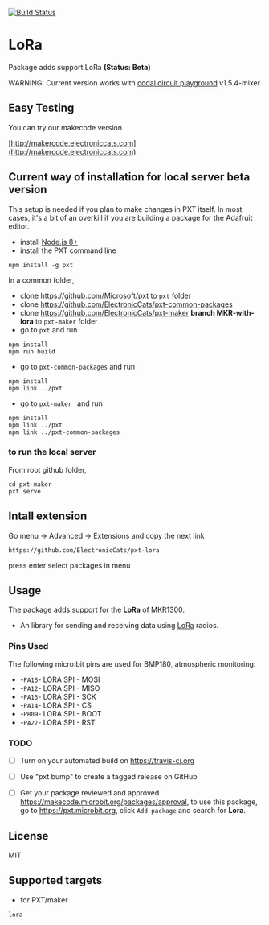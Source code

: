 [![Build Status](https://travis-ci.org/ElectronicCats/pxt-lora.svg?branch=master)](https://travis-ci.org/ElectronicCats/pxt-lora) 

# LoRa

Package adds support LoRa **(Status: Beta)**

WARNING: Current version works with [codal circuit playground](https://github.com/ElectronicCats/codal-circuit-playground/releases/tag/v1.5.4-mixer) v1.5.4-mixer 

## Easy Testing
You can try our makecode version

[http://makercode.electroniccats.com](http://makercode.electroniccats.com)

## Current way of installation for local server beta version

This setup is needed if you plan to make changes in PXT itself. In most cases, it's a bit of an overkill
if you are building a package for the Adafruit editor.

* install [Node.js 8+](https://nodejs.org/en/download/)
* install the PXT command line
```
npm install -g pxt
```

In a common folder,

* clone https://github.com/Microsoft/pxt to ``pxt`` folder
* clone https://github.com/ElectronicCats/pxt-common-packages
* clone https://github.com/ElectronicCats/pxt-maker **branch MKR-with-lora** to ``pxt-maker`` folder
* go to ``pxt`` and run

```
npm install
npm run build
```

* go to ``pxt-common-packages`` and run

```
npm install
npm link ../pxt
```

* go to ``pxt-maker `` and run

```
npm install
npm link ../pxt
npm link ../pxt-common-packages
```

### to run the local server

From root github folder,

```
cd pxt-maker
pxt serve
```
## Intall extension

Go menu -> Advanced -> Extensions and copy the next link

```
https://github.com/ElectronicCats/pxt-lora
```
press enter select packages in menu

## Usage

The package adds support for the **LoRa** of MKR1300.
 
* An library for sending and receiving data using [LoRa](https://www.semtech.com/technology/lora) radios.	

### Pins Used 

The following micro:bit pins are used for BMP180, atmospheric monitoring:  

*  -``PA15``- LORA SPI - MOSI
*  -``PA12``- LORA SPI - MISO
*  -``PA13``- LORA SPI - SCK
*  -``PA14``- LORA SPI - CS
*  -``PB09``- LORA SPI - BOOT
*  -``PA27``- LORA SPI - RST

### TODO
- [ ] Turn on your automated build on https://travis-ci.org
- [ ] Use "pxt bump" to create a tagged release on GitHub
- [ ] Get your package reviewed and approved https://makecode.microbit.org/packages/approval, to use this package, go to https://pxt.microbit.org, click ``Add package`` and search for **Lora**.


## License

MIT

## Supported targets

* for PXT/maker

```package
lora
```

